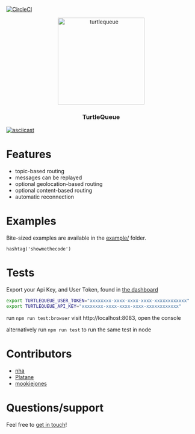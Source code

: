 [![CircleCI](https://circleci.com/gh/turtlequeue/quickstart-js.svg?style=svg)](https://circleci.com/gh/turtlequeue/quickstart-js)

<p align="center">
  <img alt="turtlequeue" src="https://turtlequeue.com/logo_black.png" width="230">
</p>

<h3 align="center">TurtleQueue</h3>


[![asciicast](https://asciinema.org/a/ltJs8T75RVszyyG2YnMkqtHY0.svg)](https://asciinema.org/a/ltJs8T75RVszyyG2YnMkqtHY0)

# Features

- topic-based routing
- messages can be replayed
- optional geolocation-based routing
- optional content-based routing
- automatic reconnection


# Examples


Bite-sized examples are available in the [example/](example/) folder.
```
hashtag('showmethecode')
```

# Tests

Export your Api Key, and User Token, found in [the dashboard](https://turtlequeue.com/dashboard/security.html)

```sh
export TURTLEQUEUE_USER_TOKEN="xxxxxxxx-xxxx-xxxx-xxxx-xxxxxxxxxxxx"
export TURTLEQUEUE_API_KEY="xxxxxxxx-xxxx-xxxx-xxxx-xxxxxxxxxxxx"
```

run `npm run test:browser` visit http://localhost:8083, open the console

alternatively run `npm run test` to run the same test in node

# Contributors

- [nha](https://github.com/nha)
- [Platane](https://github.com/Platane)
- [mookiejones](https://github.com/mookiejones)


# Questions/support

Feel free to [get in touch](https://turtlequeue.com/doc/latest/get_help.html)!
